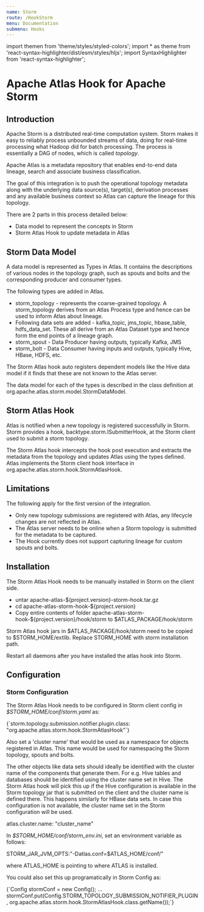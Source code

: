 ```yaml
---
name: Storm
route: /HookStorm
menu: Documentation
submenu: Hooks
---
```


import  themen  from 'theme/styles/styled-colors';
import  * as theme  from 'react-syntax-highlighter/dist/esm/styles/hljs';
import SyntaxHighlighter from 'react-syntax-highlighter';

# Apache Atlas Hook for Apache Storm

## Introduction

Apache Storm is a distributed real-time computation system. Storm makes it
easy to reliably process unbounded streams of data, doing for real-time
processing what Hadoop did for batch processing. The process is essentially
a DAG of nodes, which is called *topology*.

Apache Atlas is a metadata repository that enables end-to-end data lineage,
search and associate business classification.

The goal of this integration is to push the operational topology
metadata along with the underlying data source(s), target(s), derivation
processes and any available business context so Atlas can capture the
lineage for this topology.

There are 2 parts in this process detailed below:
   * Data model to represent the concepts in Storm
   * Storm Atlas Hook to update metadata in Atlas


## Storm Data Model

A data model is represented as Types in Atlas. It contains the descriptions
of various nodes in the topology graph, such as spouts and bolts and the
corresponding producer and consumer types.

The following types are added in Atlas.

   * storm_topology - represents the coarse-grained topology. A storm_topology derives from an Atlas Process type and hence can be used to inform Atlas about lineage.
   * Following data sets are added - kafka_topic, jms_topic, hbase_table, hdfs_data_set. These all derive from an Atlas Dataset type and hence form the end points of a lineage graph.
   * storm_spout - Data Producer having outputs, typically Kafka, JMS
   * storm_bolt - Data Consumer having inputs and outputs, typically Hive, HBase, HDFS, etc.

The Storm Atlas hook auto registers dependent models like the Hive data model
if it finds that these are not known to the Atlas server.

The data model for each of the types is described in
the class definition at org.apache.atlas.storm.model.StormDataModel.

## Storm Atlas Hook

Atlas is notified when a new topology is registered successfully in
Storm. Storm provides a hook, backtype.storm.ISubmitterHook, at the Storm client used to
submit a storm topology.

The Storm Atlas hook intercepts the hook post execution and extracts the metadata from the
topology and updates Atlas using the types defined. Atlas implements the
Storm client hook interface in org.apache.atlas.storm.hook.StormAtlasHook.


## Limitations

The following apply for the first version of the integration.

   * Only new topology submissions are registered with Atlas, any lifecycle changes are not reflected in Atlas.
   * The Atlas server needs to be online when a Storm topology is submitted for the metadata to be captured.
   * The Hook currently does not support capturing lineage for custom spouts and bolts.


## Installation

The Storm Atlas Hook needs to be manually installed in Storm on the client side.
   * untar apache-atlas-${project.version}-storm-hook.tar.gz
   * cd apache-atlas-storm-hook-${project.version}
   * Copy entire contents of folder apache-atlas-storm-hook-${project.version}/hook/storm to $ATLAS_PACKAGE/hook/storm

Storm Atlas hook jars in $ATLAS_PACKAGE/hook/storm need to be copied to $STORM_HOME/extlib.
Replace STORM_HOME with storm installation path.

Restart all daemons after you have installed the atlas hook into Storm.


## Configuration

### Storm Configuration

The Storm Atlas Hook needs to be configured in Storm client config
in *$STORM_HOME/conf/storm.yaml* as:

<SyntaxHighlighter wrapLines={true} language="shell" style={theme.dark}>
{`storm.topology.submission.notifier.plugin.class: "org.apache.atlas.storm.hook.StormAtlasHook"`}
</SyntaxHighlighter>

Also set a 'cluster name' that would be used as a namespace for objects registered in Atlas.
This name would be used for namespacing the Storm topology, spouts and bolts.

The other objects like data sets should ideally be identified with the cluster name of
the components that generate them. For e.g. Hive tables and databases should be
identified using the cluster name set in Hive. The Storm Atlas hook will pick this up
if the Hive configuration is available in the Storm topology jar that is submitted on
the client and the cluster name is defined there. This happens similarly for HBase
data sets. In case this configuration is not available, the cluster name set in the Storm
configuration will be used.

<SyntaxHighlighter wrapLines={true} language="shell" style={theme.dark}>
atlas.cluster.name: "cluster_name"
</SyntaxHighlighter>

In *$STORM_HOME/conf/storm_env.ini*, set an environment variable as follows:

<SyntaxHighlighter wrapLines={true} language="shell" style={theme.dark}>
STORM_JAR_JVM_OPTS:"-Datlas.conf=$ATLAS_HOME/conf/"
</SyntaxHighlighter>

where ATLAS_HOME is pointing to where ATLAS is installed.

You could also set this up programatically in Storm Config as:

<SyntaxHighlighter wrapLines={true} language="shell" style={theme.dark}>
    {`Config stormConf = new Config();
        ...
        stormConf.put(Config.STORM_TOPOLOGY_SUBMISSION_NOTIFIER_PLUGIN,
                org.apache.atlas.storm.hook.StormAtlasHook.class.getName());`}
</SyntaxHighlighter>
